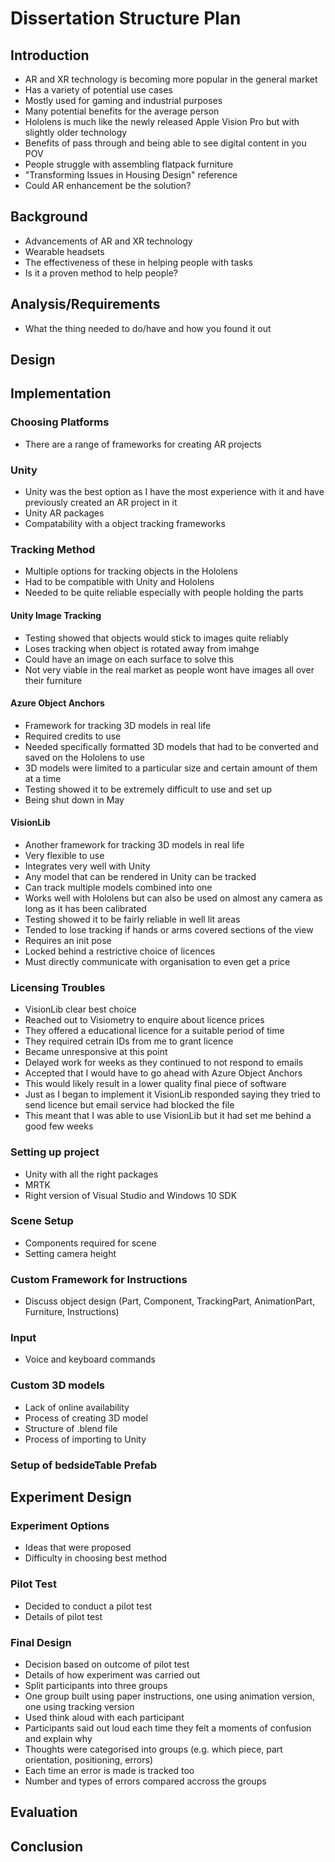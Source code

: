 # Dissertation Structure Plan

## Introduction

- AR and XR technology is becoming more popular in the general market
- Has a variety of potential use cases
- Mostly used for gaming and industrial purposes
- Many potential benefits for the average person
- Hololens is much like the newly released Apple Vision Pro but with slightly older technology
- Benefits of pass through and being able to see digital content in you POV
- People struggle with assembling flatpack furniture
- "Transforming Issues in Housing Design" reference
- Could AR enhancement be the solution?

## Background

- Advancements of AR and XR technology
- Wearable headsets
- The effectiveness of these in helping people with tasks
- Is it a proven method to help people?

## Analysis/Requirements

- What the thing needed to do/have and how you found it out

## Design



## Implementation

### Choosing Platforms
- There are a range of frameworks for creating AR projects
### Unity
- Unity was the best option as I have the most experience with it and have previously created an AR project in it
- Unity AR packages
- Compatability with a object tracking frameworks
### Tracking Method
- Multiple options for tracking objects in the Hololens
- Had to be compatible with Unity and Hololens
- Needed to be quite reliable especially with people holding the parts
#### Unity Image Tracking
- Testing showed that objects would stick to images quite reliably
- Loses tracking when object is rotated away from imahge
- Could have an image on each surface to solve this
- Not very viable in the real market as people wont have images all over their furniture
#### Azure Object Anchors
- Framework for tracking 3D models in real life
- Required credits to use
- Needed specifically formatted 3D models that had to be converted and saved on the Hololens to use
- 3D models were limited to a particular size and certain amount of them at a time
- Testing showed it to be extremely difficult to use and set up
- Being shut down in May
#### VisionLib
- Another framework for tracking 3D models in real life
- Very flexible to use
- Integrates very well with Unity
- Any model that can be rendered in Unity can be tracked
- Can track multiple models combined into one
- Works well with Hololens but can also be used on almost any camera as long as it has been calibrated
- Testing showed it to be fairly reliable in well lit areas
- Tended to lose tracking if hands or arms covered sections of the view
- Requires an init pose
- Locked behind a restrictive choice of licences
- Must directly communicate with organisation to even get a price 
### Licensing Troubles
- VisionLib clear best choice
- Reached out to Visiometry to enquire about licence prices
- They offered a educational licence for a suitable period of time
- They required cetrain IDs from me to grant licence
- Became unresponsive at this point
- Delayed work for weeks as they continued to not respond to emails
- Accepted that I would have to go ahead with Azure Object Anchors
- This would likely result in a lower quality final piece of software
- Just as I began to implement it VisionLib responded saying they tried to send licence but email service had blocked the file
- This meant that I was able to use VisionLib but it had set me behind a good few weeks
### Setting up project
- Unity with all the right packages
- MRTK
- Right version of Visual Studio and Windows 10 SDK
### Scene Setup
- Components required for scene
- Setting camera height
### Custom Framework for Instructions
- Discuss object design (Part, Component, TrackingPart, AnimationPart, Furniture, Instructions)
### Input
- Voice and keyboard commands
### Custom 3D models
- Lack of online availability
- Process of creating 3D model
- Structure of .blend file
- Process of importing to Unity
### Setup of bedsideTable Prefab

## Experiment Design

### Experiment Options
- Ideas that were proposed
- Difficulty in choosing best method
### Pilot Test
- Decided to conduct a pilot test
- Details of pilot test
### Final Design
- Decision based on outcome of pilot test
- Details of how experiment was carried out
- Split participants into three groups
- One group built using paper instructions, one using animation version, one using tracking version
- Used think aloud with each participant
- Participants said out loud each time they felt a moments of confusion and explain why
- Thoughts were categorised into groups (e.g. which piece, part orientation, positioning, errors)
- Each time an error is made is tracked too
- Number and types of errors compared accross the groups

## Evaluation

## Conclusion
